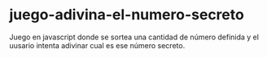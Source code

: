 # juego-adivina-el-numero-secreto
Juego en javascript donde se sortea una cantidad de número definida y el uusario intenta adivinar cual es ese número secreto.
